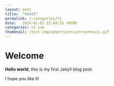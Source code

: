 ```yaml
---
layout: post
title:  "test1"
permalink: /:categories/t1
date:   2024-01-01 22:04:15 +0900
categories: s3 iam
thumbnail: /test-img/advertise+icon+as+music.gif
---
```


# Welcome

**Hello world**, this is my first Jekyll blog post.

I hope you like it!